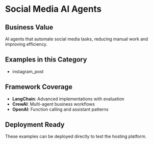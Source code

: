 # Social Media AI Agents

## Business Value
AI agents that automate social media tasks, reducing manual work and improving efficiency.

## Examples in this Category
- instagram_post

## Framework Coverage
- **LangChain**: Advanced implementations with evaluation
- **CrewAI**: Multi-agent business workflows  
- **OpenAI**: Function calling and assistant patterns

## Deployment Ready
These examples can be deployed directly to test the hosting platform.
